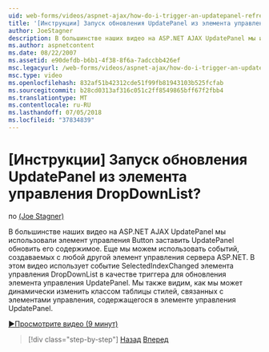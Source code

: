```yaml
---
uid: web-forms/videos/aspnet-ajax/how-do-i-trigger-an-updatepanel-refresh-from-a-dropdownlist-control
title: '[Инструкции] Запуск обновления UpdatePanel из элемента управления DropDownList? | Документы Майкрософт'
author: JoeStagner
description: В большинстве наших видео на ASP.NET AJAX UpdatePanel мы использовали элемент управления Button заставить UpdatePanel обновить его содержимое. Еще мы можем использовать любое событие...
ms.author: aspnetcontent
ms.date: 08/22/2007
ms.assetid: e90defdb-b6b1-4f38-8f6a-7adccbb426ef
msc.legacyurl: /web-forms/videos/aspnet-ajax/how-do-i-trigger-an-updatepanel-refresh-from-a-dropdownlist-control
msc.type: video
ms.openlocfilehash: 832af51b42312cde51f99fb81943103b525fcfab
ms.sourcegitcommit: b28cd0313af316c051c2ff8549865bff67f2fbb4
ms.translationtype: MT
ms.contentlocale: ru-RU
ms.lasthandoff: 07/05/2018
ms.locfileid: "37834839"
---
```

<a name="how-do-i-trigger-an-updatepanel-refresh-from-a-dropdownlist-control"></a>[Инструкции] Запуск обновления UpdatePanel из элемента управления DropDownList?
====================
по [(Joe Stagner)](https://github.com/JoeStagner)

В большинстве наших видео на ASP.NET AJAX UpdatePanel мы использовали элемент управления Button заставить UpdatePanel обновить его содержимое. Еще мы можем использовать событий, создаваемых с любой другой элемент управления сервера ASP.NET. В этом видео использует событие SelectedIndexChanged элемента управления DropDownList в качестве триггера для обновления элемента управления UpdatePanel. Мы также видим, как мы может динамически изменить классом таблицы стилей, связанных с элементами управления, содержащегося в элементе управления UpdatePanel.

[&#9654;Просмотрите видео (9 минут)](https://channel9.msdn.com/Blogs/ASP-NET-Site-Videos/how-do-i-trigger-an-updatepanel-refresh-from-a-dropdownlist-control)

> [!div class="step-by-step"]
> [Назад](how-do-i-implement-the-persistent-communications-pattern-using-web-services.md)
> [Вперед](how-do-i-create-an-aspnet-ajax-extender-from-scratch.md)
